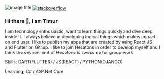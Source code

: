 ![image title](https://rushter.com/counter.svg) <a href="https://stackoverflow.com/users/14141494/timur-turbil" target="blank"><img align="center" src="https://img.shields.io/badge/Stack_Overflow-FE7A16?style=flat&logo=stack-overflow&logoColor=white" alt="stackoverflow" /></a>

### Hi there 👋, I am Timur 

I am technology enthusiastic, want to learn things quickly and dive deep inside it. I always believe in developing logical things which makes impact on end user. I like to publish my apps that are created by using React JS and Flutter on Githup. I like to join Hecatons in order to develop myself and I think the environment of Hecatons is awesome for group-work

Skills: DART(FLUTTER) / JS(REACT) / PYTHON(DJANGO)

Learning; C# / ASP.Net Core












